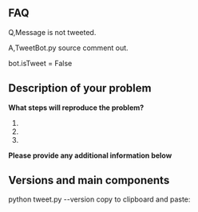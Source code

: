 ## FAQ
Q,Message is not tweeted.

A,TweetBot.py source comment out.

 bot.isTweet = False

## Description of your problem

**What steps will reproduce the problem?**

1. 
2. 
3. 

**Please provide any additional information below**

## Versions and main components

python tweet.py --version  copy to clipboard and paste: